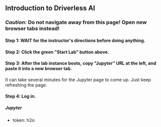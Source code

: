 ## Introduction to Driverless AI

### ***Caution:***  Do not navigate away from this page!  Open new browser tabs instead!

#### Step 1:  WAIT for the instructor's directions before doing anything.

#### Step 2:  Click the green "Start Lab" button above.

#### Step 3:  After the lab instance boots, copy "Jupyter" URL at the left, and paste it into a new browser tab.

It can take several minutes for the Jupyter page to come up.  Just keep refreshing the page.

#### Step 4:  Log in.

##### Jupyter

* token:  h2o

